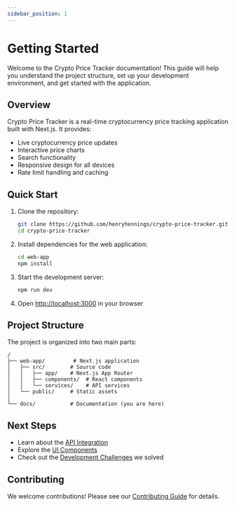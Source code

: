 ```yaml
---
sidebar_position: 1
---
```


# Getting Started

Welcome to the Crypto Price Tracker documentation! This guide will help you understand the project structure, set up your development environment, and get started with the application.

## Overview

Crypto Price Tracker is a real-time cryptocurrency price tracking application built with Next.js. It provides:

- Live cryptocurrency price updates
- Interactive price charts
- Search functionality
- Responsive design for all devices
- Rate limit handling and caching

## Quick Start

1. Clone the repository:
   ```bash
   git clone https://github.com/henryhennings/crypto-price-tracker.git
   cd crypto-price-tracker
   ```

2. Install dependencies for the web application:
   ```bash
   cd web-app
   npm install
   ```

3. Start the development server:
   ```bash
   npm run dev
   ```

4. Open [http://localhost:3000](http://localhost:3000) in your browser

## Project Structure

The project is organized into two main parts:

```
/
├── web-app/         # Next.js application
│   ├── src/        # Source code
│   │   ├── app/    # Next.js App Router
│   │   ├── components/  # React components
│   │   └── services/    # API services
│   └── public/     # Static assets
│
└── docs/           # Documentation (you are here)
```

## Next Steps

- Learn about the [API Integration](./api-integration.md)
- Explore the [UI Components](./ui-components.md)
- Check out the [Development Challenges](./challenges.md) we solved

## Contributing

We welcome contributions! Please see our [Contributing Guide](../CONTRIBUTING.md) for details.
